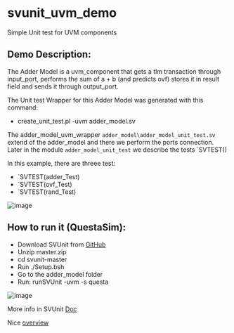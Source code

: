 # svunit_uvm_demo
Simple Unit test for UVM components

## Demo Description:
The Adder Model is a uvm_component that gets a tlm transaction through input_port, performs the sum of a + b (and predicts ovf) stores it in result field and sends it through output_port.

The Unit test Wrapper for this Adder Model was generated with this command:
- create_unit_test.pl -uvm adder_model.sv

The adder_model_uvm_wrapper `adder_model\adder_model_unit_test.sv` extend of the adder_model and there we perform the ports connection.
Later in the module `adder_model_unit_test` we describe the tests `SVTEST()

In this example, there are threee test:
- `SVTEST(adder_Test)
- `SVTEST(ovf_Test)
- `SVTEST(rand_Test)

![image](https://github.com/user-attachments/assets/117c14aa-7e9c-46ac-ae8b-6c930c92b23a)

## How to run it (QuestaSim):

- Download SVUnit from [GitHub](https://github.com/svunit/svunit/archive/master.zip)
- Unzip master.zip
- cd svunit-master
- Run ./Setup.bsh 
- Go to the adder_model folder
- Run: runSVUnit -uvm -s questa

![image](https://github.com/user-attachments/assets/8a9c650c-0e73-4b39-851b-0fc1762e3c2c)

More info in SVUnit [Doc](https://docs.svunit.org/en/latest/)

Nice [overview](https://verificationacademy.com/topics/systemverilog/an-introduction-to-unit-testing-with-svunit/)


